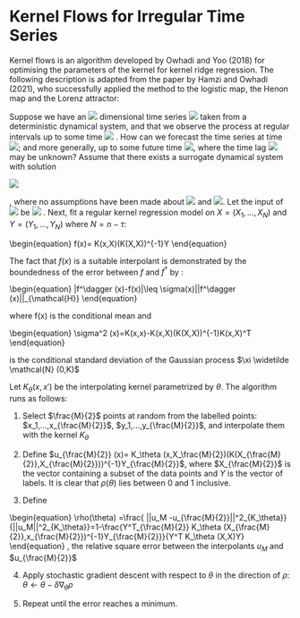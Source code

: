 # Kernel Flows for Irregular Time Series

Kernel flows is an algorithm developed by Owhadi and Yoo (2018) for optimising the parameters of the kernel for kernel ridge regression. The following description is adapted from the paper by Hamzi and Owhadi (2021), who successfully applied the method to the logistic map, the Henon map and the Lorenz attractor:

Suppose we have an <img src="https://render.githubusercontent.com/render/math?math=\mathrm{R}^d"> dimensional time series <img src="https://render.githubusercontent.com/render/math?math=x_1, ..., x_k,..."> taken from a deterministic dynamical system, and that we observe the process at regular intervals up to some time <img src="https://render.githubusercontent.com/render/math?math=t_n"> . How can we forecast the time series at time <img src="https://render.githubusercontent.com/render/math?math=t_{n + 1}">; and more generally, up to some future time <img src="https://render.githubusercontent.com/render/math?math=t_{\tau+n}">, where the time lag <img src="https://render.githubusercontent.com/render/math?math=\tau"> may be unknown? Assume that there exists a surrogate dynamical system with solution 

<img src="https://render.githubusercontent.com/render/math?math=z_{k+1}=f^\dagger (z_k, ... , z_{k-\tau^\dagger+1})">

, where no assumptions have been made about <img src="https://render.githubusercontent.com/render/math?math=f^\dagger ">
 and <img src="https://render.githubusercontent.com/render/math?math=\tau^\dagger ">. Let the input of <img src="https://render.githubusercontent.com/render/math?math=f^\dagger "> be <img src="https://render.githubusercontent.com/render/math?math=\mathrm{R}^d "> . Next, fit a regular kernel regression model on $X=(X_1,...,X_N)$ and $Y=(Y_1,...,Y_N)$ where $N=n-\tau$:

\begin{equation}
    f(x)= K(x,X)(K(X,X))^{-1}Y
\end{equation}

The fact that $f(x)$ is a suitable interpolant is demonstrated by the boundedness of the error between $f$ and $f^\dagger$ by :

\begin{equation}
    |f^\dagger (x)-f(x)|\leq \sigma(x)||f^\dagger (x)||_{\mathcal{H}}
\end{equation}

where f(x) is the conditional mean and

\begin{equation}
    \sigma^2 (x)=K(x,x)-K(x,X)(K(X,X))^{-1}K(x,X)^T
\end{equation}

is the conditional standard deviation of the Gaussian process $\xi \widetilde \mathcal{N} (0,K)$ 

Let $K_\theta (x,x')$ be the interpolating kernel parametrized by $\theta$. The algorithm runs as follows:

1. Select $\frac{M}{2}$ points at random from the labelled points: $x_1,...,x_{\frac{M}{2}}$, $y_1,...,y_{\frac{M}{2}}$, and interpolate them with the kernel $K_\theta$

2. Define $u_{\frac{M}{2}} (x)= K_\theta (x,X_\frac{M}{2})(K(X_{\frac{M}{2}},X_{\frac{M}{2}}))^{-1}Y_{\frac{M}{2}}$, where $X_{\frac{M}{2}}$ is the vector containing a subset of the data points and $Y$ is the vector of labels. It is clear that $\rho(\theta)$ lies between 0 and 1 inclusive.

3. Define

\begin{equation}
\rho(\theta) =\frac{ ||u_M -u_{\frac{M}{2}}||^2_{K_\theta}}{||u_M||^2_{K_\theta}}=1-\frac{Y^T_{\frac{M}{2}} K_\theta (X_{\frac{M}{2}},x_{\frac{M}{2}})^{-1}Y_{\frac{M}{2}}}{Y^T K_\theta (X,X)Y}
\end{equation}
, the relative square error between the interpolants $u_M$ and $u_{\frac{M}{2}}$

4. Apply stochastic gradient descent with respect to $\theta$ in the direction of $\rho$: $\theta \leftarrow \theta -\delta \nabla_\theta \rho$

5. Repeat until the error reaches a minimum.



